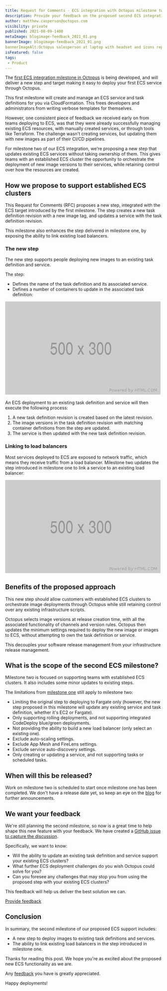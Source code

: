 ```yaml
---
title: Request for Comments - ECS integration with Octopus milestone two
description: Provide your feedback on the proposed second ECS integration milestone in Octopus.
author: matthew.casperson@octopus.com
visibility: private
published: 2021-08-09-1400
metaImage: blogimage-feedback_2021_01.png
bannerImage: blogimage-feedback_2021_01.png
bannerImageAlt:Octopus salesperson at laptop with headset and icons representing customer feedback
isFeatured: false
tags:
 - Product
---
```


The [first ECS integration milestone in Octopus](https://octopus.com/blog/rfc-ecs-integration-with-octopus) is being developed, and will deliver a new step and target making it easy to deploy your first ECS service through Octopus. 

This first milestone will create and manage an ECS service and task definitions for you via CloudFormation. This frees developers and administrators from writing verbose templates for themselves.

However, one consistent piece of feedback we received early on from teams deploying to ECS, was that they were already successfully managing existing ECS resources, with manually created services, or through tools like Terraform. The challenge wasn't creating services, but updating them with new images as part of their CI/CD pipelines.

For milestone two of our ECS integration, we're proposing a new step that updates existing ECS services without taking ownership of them. This gives teams with an established ECS cluster the opportunity to orchestrate the deployment of new image versions to their services, while retaining control over how the resources are created.

## How we propose to support established ECS clusters

This Request for Comments (RFC) proposes a new step, integrated with the ECS target introduced by the first milestone. The step creates a new task definition revision with a new image tag, and updates a service with the task definition revision.

This milestone also enhances the step delivered in milestone one, by exposing the ability to link existing load balancers.

### The new step

The new step supports people deploying new images to an existing task definition and service.

The step:

- Defines the name of the task definition and its associated service.
- Defines a number of containers to update in the associated task definition:

![](stepmockup.png)

An ECS deployment to an existing task definition and service will then execute the following process:

1. A new task definition revision is created based on the latest revision.
2. The image versions in the task definition revision with matching container definitions from the step are updated.
3. The service is then updated with the new task definition revision.

### Linking to load balancers

Most services deployed to ECS are exposed to network traffic, which means they receive traffic from a load balancer. Milestone two updates the step introduced in milestone one to link a service to an existing load balancer:

![](loadbalancermockup.png)

## Benefits of the proposed approach

This new step should allow customers with established ECS clusters to orchestrate image deployments through Octopus while still retaining control over any existing infrastructure scripts. 

Octopus selects image versions at release creation time, with all the associated functionality of channels and version rules. Octopus then updates the minimum settings required to deploy the new image or images to ECS, without attempting to own the task definition or service.

This decouples your software release management from your infrastructure release management.

## What is the scope of the second ECS milestone?

Milestone two is focused on supporting teams with established ECS clusters. It also includes some minor updates to existing steps.

The limitations from [milestone one](https://octopus.com/blog/rfc-ecs-integration-with-octopus#what-is-the-scope-of-the-first-ecs-milestone) still apply to milestone two:

- Limiting the original step to deploying to Fargate only (however, the new step proposed in this milestone will update any existing service and task definition, whether it's EC2 or Fargate).
- Only supporting rolling deployments, and not supporting integrated CodeDeploy blue/green deployments.
- Not providing the ability to build a new load balancer (only select an existing one).
- Exclude auto-scaling settings.
- Exclude App Mesh and FireLens settings.
- Exclude service auto-discovery settings.
- Only creating or updating a service, and not supporting tasks or scheduled tasks.

## When will this be released?

Work on milestone two is scheduled to start once milestone one has been completed. We don't have a release date yet, so keep an eye on the [blog](https://octopus.com/blog/) for further announcements.

## We want your feedback

We're still planning the second milestone, so now is a great time to help shape this new feature with your feedback. We have created a [GitHub issue to capture the discussion](https://github.com/OctopusDeploy/StepsFeedback/issues/5).

Specifically, we want to know:

- Will the ability to update an existing task definition and service support your existing ECS clusters?
- What further ECS deployment challenges do you wish Octopus could solve for you?
- Can you foresee any challenges that may stop you from using the proposed step with your existing ECS clusters?

This feedback will help us deliver the best solution we can.

<span><a class="btn btn-success" href="https://github.com/OctopusDeploy/StepsFeedback/issues/5">Provide feedback</a></span>

## Conclusion

In summary, the second milestone of our proposed ECS support includes:

- A new step to deploy images to existing task definitions and services.
- The ability to link existing load balancers in the step introduced in milestone one.

Thanks for reading this post. We hope you're as excited about the proposed new ECS functionality as we are.

Any [feedback](https://github.com/OctopusDeploy/StepsFeedback/issues/5) you have is greatly appreciated.

Happy deployments!